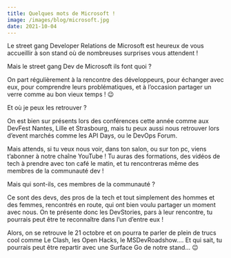 ```yaml
---
title: Quelques mots de Microsoft !
image: /images/blog/microsoft.jpg
date: 2021-10-04
---
```


Le street gang Developer Relations de Microsoft est heureux de vous accueillir à son stand où de nombreuses surprises vous attendent !  


Mais le street gang Dev de Microsoft ils font quoi ?

On part régulièrement à la rencontre des développeurs, pour échanger avec eux, pour comprendre leurs problématiques, et à l’occasion partager un verre comme au bon vieux temps ! 😉
 

Et où je peux les retrouver ?

On est bien sur présents lors des conférences cette année comme aux DevFest Nantes, Lille et Strasbourg, mais tu peux aussi nous retrouver lors d’event marchés comme les API Days, ou le DevOps Forum.

Mais attends, si tu veux nous voir, dans ton salon, ou sur ton pc, viens t’abonner à notre chaîne YouTube ! Tu auras des formations, des vidéos de tech à prendre avec ton café le matin, et tu rencontreras même des membres de la communauté dev !

 

Mais qui sont-ils, ces membres de la communauté ?

Ce sont des devs, des pros de la tech et tout simplement des hommes et des femmes, rencontrés en route, qui ont bien voulu partager un moment avec nous. On te présente donc les DevStories, pars à leur rencontre, tu pourrais peut être te reconnaître dans l’un d’entre eux !

 

Alors, on se retrouve le 21 octobre et on pourra te parler de plein de trucs cool comme Le Clash, les Open Hacks, le MSDevRoadshow…. Et qui sait, tu pourrais peut être repartir avec une Surface Go de notre stand… 😉
